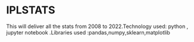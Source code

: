 # IPLSTATS
This will deliver all the stats from 2008 to 2022.Technology used: python , jupyter notebook .Libraries used :pandas,numpy,sklearn,matplotlib
